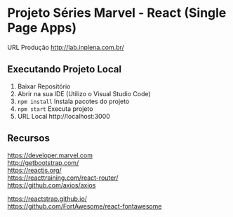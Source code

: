 # Projeto Séries Marvel - React (Single Page Apps)

URL Produção
http://lab.inplena.com.br/

Executando Projeto Local
-------------------------------------
1. Baixar Repositório 
2. Abrir na sua IDE (Utilizo o Visual Studio Code)
3. <code>npm install</code> Instala pacotes do projeto
4. <code>npm start</code> Executa projeto
5. URL Local http://localhost:3000 

Recursos
-------------------------------------
https://developer.marvel.com <br>
http://getbootstrap.com/<br>
https://reactjs.org/<br>
https://reacttraining.com/react-router/<br>
https://github.com/axios/axios <br>

https://reactstrap.github.io/<br>
https://github.com/FortAwesome/react-fontawesome<br>
